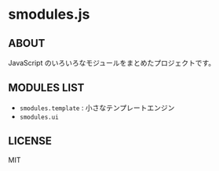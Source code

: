 # smodules.js

## ABOUT

JavaScript のいろいろなモジュールをまとめたプロジェクトです。

## MODULES LIST

- `smodules.template` : 小さなテンプレートエンジン
- `smodules.ui`

## LICENSE

MIT
